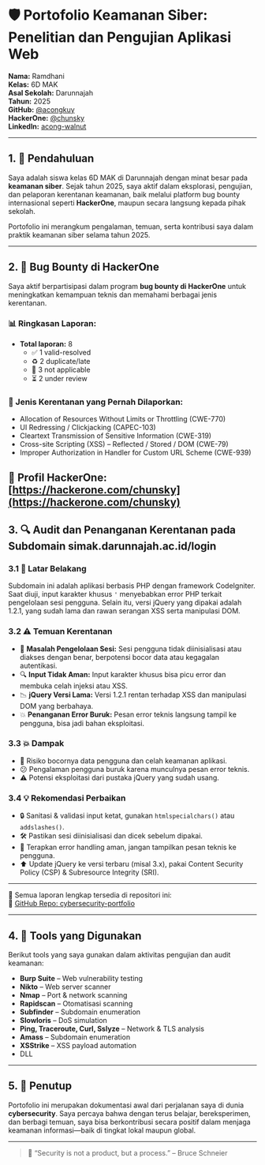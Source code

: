 # 🛡️ Portofolio Keamanan Siber: Penelitian dan Pengujian Aplikasi Web

**Nama:** Ramdhani  
**Kelas:** 6D MAK  
**Asal Sekolah:** Darunnajah  
**Tahun:** 2025  
**GitHub:** [@acongkuy](https://github.com/acongkuy)  
**HackerOne:** [@chunsky](https://hackerone.com/chunsky)  
**LinkedIn:** [acong-walnut](https://www.linkedin.com/in/acong-walnut-a88207363)

---

## 1. 📘 Pendahuluan

Saya adalah siswa kelas 6D MAK di Darunnajah dengan minat besar pada **keamanan siber**. Sejak tahun 2025, saya aktif dalam eksplorasi, pengujian, dan pelaporan kerentanan keamanan, baik melalui platform bug bounty internasional seperti **HackerOne**, maupun secara langsung kepada pihak sekolah.  

Portofolio ini merangkum pengalaman, temuan, serta kontribusi saya dalam praktik keamanan siber selama tahun 2025.

---

## 2. 🐞 Bug Bounty di HackerOne

Saya aktif berpartisipasi dalam program **bug bounty di HackerOne** untuk meningkatkan kemampuan teknis dan memahami berbagai jenis kerentanan.

### 📊 Ringkasan Laporan:
- **Total laporan:** 8  
  - ✅ 1 valid-resolved  
  - ♻️ 2 duplicate/late  
  - 🚫 3 not applicable  
  - ⏳ 2 under review

### 📌 Jenis Kerentanan yang Pernah Dilaporkan:
- Allocation of Resources Without Limits or Throttling (CWE-770)  
- UI Redressing / Clickjacking (CAPEC-103)  
- Cleartext Transmission of Sensitive Information (CWE-319)  
- Cross-site Scripting (XSS) – Reflected / Stored / DOM (CWE-79)  
- Improper Authorization in Handler for Custom URL Scheme (CWE-939)

📍 **Profil HackerOne:** [https://hackerone.com/chunsky](https://hackerone.com/chunsky)
---

## 3. 🔍 Audit dan Penanganan Kerentanan pada Subdomain simak.darunnajah.ac.id/login

### 3.1 📝 Latar Belakang

Subdomain ini adalah aplikasi berbasis PHP dengan framework CodeIgniter. Saat diuji, input karakter khusus `'` menyebabkan error PHP terkait pengelolaan sesi pengguna. Selain itu, versi jQuery yang dipakai adalah 1.2.1, yang sudah lama dan rawan serangan XSS serta manipulasi DOM.

### 3.2 ⚠️ Temuan Kerentanan

* 🛑 **Masalah Pengelolaan Sesi:** Sesi pengguna tidak diinisialisasi atau diakses dengan benar, berpotensi bocor data atau kegagalan autentikasi.
* 🔍 **Input Tidak Aman:** Input karakter khusus bisa picu error dan membuka celah injeksi atau XSS.
* 📉 **jQuery Versi Lama:** Versi 1.2.1 rentan terhadap XSS dan manipulasi DOM yang berbahaya.
* 💥 **Penanganan Error Buruk:** Pesan error teknis langsung tampil ke pengguna, bisa jadi bahan eksploitasi.

### 3.3 💥 Dampak

* 🔐 Risiko bocornya data pengguna dan celah keamanan aplikasi.
* 😕 Pengalaman pengguna buruk karena munculnya pesan error teknis.
* ⚠️ Potensi eksploitasi dari pustaka jQuery yang sudah usang.

### 3.4 💡 Rekomendasi Perbaikan

* 🔒 Sanitasi & validasi input ketat, gunakan `htmlspecialchars()` atau `addslashes()`.
* 🛠️ Pastikan sesi diinisialisasi dan dicek sebelum dipakai.
* 🚫 Terapkan error handling aman, jangan tampilkan pesan teknis ke pengguna.
* ⬆️ Update jQuery ke versi terbaru (misal 3.x), pakai Content Security Policy (CSP) & Subresource Integrity (SRI).

---
📁 Semua laporan lengkap tersedia di repositori ini:  
🔗 [GitHub Repo: cybersecurity-portfolio](https://github.com/acongkuy/cybersecurity-portfolio)

---

## 4. 🧰 Tools yang Digunakan

Berikut tools yang saya gunakan dalam aktivitas pengujian dan audit keamanan:

- **Burp Suite** – Web vulnerability testing  
- **Nikto** – Web server scanner  
- **Nmap** – Port & network scanning  
- **Rapidscan** – Otomatisasi scanning  
- **Subfinder** – Subdomain enumeration  
- **Slowloris** – DoS simulation  
- **Ping, Traceroute, Curl, Sslyze** – Network & TLS analysis  
- **Amass** – Subdomain enumeration  
- **XSStrike** – XSS payload automation  
- DLL

---

## 5. 🧾 Penutup

Portofolio ini merupakan dokumentasi awal dari perjalanan saya di dunia **cybersecurity**. Saya percaya bahwa dengan terus belajar, bereksperimen, dan berbagi temuan, saya bisa berkontribusi secara positif dalam menjaga keamanan informasi—baik di tingkat lokal maupun global.

---

> 🔐 “Security is not a product, but a process.” – Bruce Schneier
